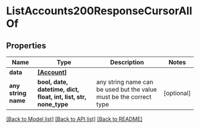 # ListAccounts200ResponseCursorAllOf


## Properties
Name | Type | Description | Notes
------------ | ------------- | ------------- | -------------
**data** | [**[Account]**](Account.md) |  | 
**any string name** | **bool, date, datetime, dict, float, int, list, str, none_type** | any string name can be used but the value must be the correct type | [optional]

[[Back to Model list]](../README.md#documentation-for-models) [[Back to API list]](../README.md#documentation-for-api-endpoints) [[Back to README]](../README.md)


